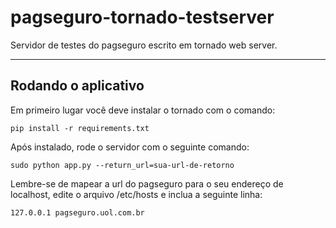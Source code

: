 # pagseguro-tornado-testserver

Servidor de testes do pagseguro escrito em tornado web server.

***

## Rodando o aplicativo

Em primeiro lugar você deve instalar o tornado com o comando: 
    
    pip install -r requirements.txt


Após instalado, rode o servidor com o seguinte comando:
    
    sudo python app.py --return_url=sua-url-de-retorno
    

Lembre-se de mapear a url do pagseguro para o seu endereço de localhost, edite o arquivo /etc/hosts e inclua a seguinte linha:
    
    127.0.0.1 pagseguro.uol.com.br